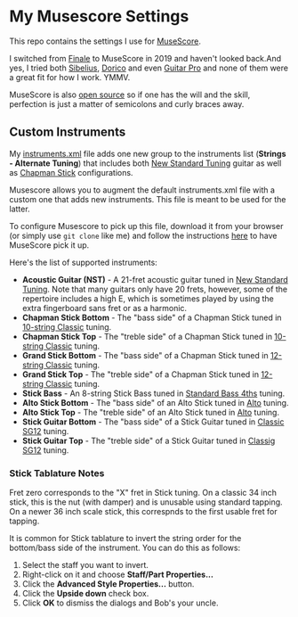 # My Musescore Settings

This repo contains the settings I use for [MuseScore](https://musescore.org/en).  

I switched from [Finale](https://www.finalemusic.com) to MuseScore in 2019 and haven't looked back.And yes, I tried both [Sibelius](https://www.avid.com/sibelius), [Dorico](https://www.steinberg.net/dorico/) and even [Guitar Pro](https://www.guitar-pro.com) and none of them were a great fit for how I work.  YMMV.

MuseScore is also [open source](https://musescore.org/en/development) so if one has the will and the skill, perfection is just a matter of semicolons and curly braces away. 

## Custom Instruments

My [instruments.xml](instruments.xml) file adds one new group to the instruments list (**Strings - Alternate Tuning**) that includes both [New Standard Tuning](https://en.wikipedia.org/wiki/New_standard_tuning) guitar as well as [Chapman Stick](https://en.wikipedia.org/wiki/Chapman_Stick) configurations.

Musescore allows you to augment the default instruments.xml file with a custom one that adds new instruments.  This file is meant to be used for the latter.

To configure Musescore to pick up this file, download it from your browser (or simply use `git clone` like me) and follow the instructions [here](https://musescore.org/en/handbook/developers-handbook/references/instrumentsxml-documentation#instruments.xml_files) to have MuseScore pick it up.

Here's the list of supported instruments:
- **Acoustic Guitar (NST)** - A 21-fret acoustic guitar tuned in [New Standard Tuning](https://en.wikipedia.org/wiki/New_standard_tuning). Note that many guitars only have 20 frets, however, some of the repertoire includes a high E, which is sometimes played by using the extra fingerboard sans fret or as a harmonic.
- **Chapman Stick Bottom** - The "bass side" of a Chapman Stick tuned in [10-string Classic](http://stick.com/instruments/tunings/10/classic/) tuning. 
- **Chapman Stick Top** - The "treble side" of a Chapman Stick tuned in [10-string Classic](http://stick.com/instruments/tunings/10/classic/) tuning.
- **Grand Stick Bottom** - The "bass side" of a Chapman Stick tuned in [12-string Classic](http://stick.com/instruments/tunings/12/classic_66/) tuning. 
- **Grand Stick Top** - The "treble side" of a Chapman Stick tuned in [12-string Classic](http://stick.com/instruments/tunings/12/classic_66/) tuning.
- **Stick Bass** - An 8-string Stick Bass tuned in [Standard Bass 4ths](http://stick.com/instruments/tunings/8/standard_4ths/) tuning. 
- **Alto Stick Bottom** - The "bass side" of an Alto Stick tuned in [Alto](http://stick.com/instruments/tunings/alto/alto/) tuning. 
- **Alto Stick Top** - The "treble side" of an Alto Stick tuned in [Alto](http://stick.com/instruments/tunings/alto/alto/) tuning.
- **Stick Guitar Bottom** - The "bass side" of a Stick Guitar tuned in [Classic SG12](http://stick.com/instruments/tunings/sg12/classic_sg12/) tuning. 
- **Stick Guitar Top** - The "treble side" of a Stick Guitar tuned in [Classig SG12](http://stick.com/instruments/tunings/sg12/classic_sg12/) tuning.

### Stick Tablature Notes
Fret zero corresponds to the "X" fret in Stick tuning. On a classic 34 inch stick, this is the nut (with damper) and is unusable using standard tapping. On a newer 36 inch scale stick, this correspnds to the first usable fret for tapping. 

It is common for Stick tablature to invert the string order for the bottom/bass side of the instrument. You can do this as follows:
1. Select the staff you want to invert.
1. Right-click on it and choose **Staff/Part Properties...**
1. Click the **Advanced Style Properties...** button.
1. Click the **Upside down** check box.
1. Click **OK** to dismiss the dialogs and Bob's your uncle.

